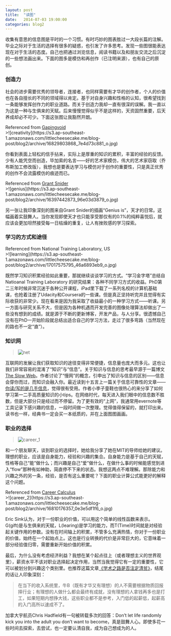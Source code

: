 ```yaml
---
layout: post
title:  "读图"
date:   2014-07-03 19:00:00
categories: blog2
---
```


收集有意思的信息图是平时的一个习惯。有时巧妙的图表胜过一大段长篇的注解。毕业之际对于生活的选择有很多的疑惑，也引发了许多思考。发现一些图很能表达现在对于生活的态度。自己也把通过浏览信息，阅读书籍以及和朋友交流之后沉淀的一些想法画出来。下面的图多是模仿和再创作（已注明来源），也有自己的原创。

### 创造力

社会的进步需要优秀的领导者，连接者，也同样需要有才华的创作者，个人的价值也在各自擅长的不同的领域得以肯定。基于对自身兴趣和性格的认知，很希望找到一条能够发挥创作力的职业道路。而关于创造力我却一直有很深的误解。我一直以为这是一种与生俱来的天赋。后来慢慢觉得似乎不是这样的，天资固然重要，后天养成却必不可少。下面这张图让我豁然开朗。

<figcaption>
Referenced from <a href="http://gapingvoid.com/infographic/">Gapingvoid</a>
</figcaption>
>![creativity](https://s3.ap-southeast-1.amazonaws.com/littlecheesecake.me/blog-post/blog2/archive/16829803868_7e4d73c881_o.jpg)


你看到表面上轻松的信手拈来，实际上是厚重的知识的累积，丰富的经验的反馈。少有人能凭空而创造，毕加索的名言——好的艺术家模仿，伟大的艺术家窃取（乔布斯加工修改版），我想也是要表达学习与模仿对于创作的重要性，只是真正优秀的创作不会流露模仿的痕迹而已。

<figcaption>
Referenced from <a href="http://www.incidentalcomics.com/2013/03/genius-is.html">Grant Snider</a>
</figcaption>
>![genius](https://s3.ap-southeast-1.amazonaws.com/littlecheesecake.me/blog-post/blog2/archive/16397442873_96e03d3879_o.jpg)

另一张让我印象深刻的图来自Grant Snider的插画“Genius is”，天才的日常。这幅画着实鼓舞人。当你发现即使天才也只能享受那仅有的0.1%的纯粹喜悦后，就应该会更加坦然接受每一日枯燥的重复，让人有挫败感的学习探索。

### 学习的方式和途径

<figcaption>
Referenced from National Training Laboratory, US
</figcaption>
>![learning](https://s3.ap-southeast-1.amazonaws.com/littlecheesecake.me/blog-post/blog2/archive/17017575795_46a6893eb9_o.jpg)
 

既然学习知识积累经验如此重要，那就继续谈谈学习的方式。“学习金字塔”总结自Natioanal Training Laboratory 的研究结果：各种不同学习方式的收益。PhD第二三年时候非常沉迷于各种公开课程，iPad里下载了一系列名校的计算机基础课，也抢着注册了Udacity和Coursera的一些课。但是真正坚持听完并且觉得有实际收获的非常少。现在看来是因为我采取了收益最小的一种学习方式——听课。另一方面与研究关系不大，但是因为各种机遇而开发完善的图像处理算法却做出了一些没有想到的成绩。就是源于不断的更新博客，开发产品，与人分享。很遗憾自己没有在PhD一开始阶段就总结出适合自己的学习方法，走过了很多弯路（当然现在的路也不一定“直”）。

### 知识网

>![net](https://s3.ap-southeast-1.amazonaws.com/littlecheesecake.me/blog-post/blog2/archive/17016698121_d7966e5539_o.jpg)

互联网的发展让我们获取知识的途径变得非常便捷，信息量也庞大而多元。这也让我们非常容易的混淆了“知识”与“信息”。关于知识与信息的思考最早源于一篇博文[The Slow Web](http://jackcheng.com/the-slow-web)。作者讨论了“慢网”的概念，引申出了知识与信息的区别——信息会穿你而过，而知识会融入你。最近读到十五言上一篇关于信息可靠性的文章——[你读/写的是几手信息](http://www.15yan.com/story/l5aAbodDQ3h/)，觉得很有受用。作者小李子童鞋也很热心的来分享了如何学习第一二手高质量知识的小tips。在网络时代，每天进入我们眼中的信息数不胜数，但是大部分只是经过而不停留。为了更有效的“上网”，我通常用evernote等工具记录下感兴趣的信息，一段时间做一次整理。觉得值得保留的，就打印出来。读书也一样，经典书一定会买一本纸质的，并在上面图图画画。

### 职业的选择

>![career_1](https://s3.ap-southeast-1.amazonaws.com/littlecheesecake.me/blog-post/blog2/archive/16810175777_463680a06d_o.jpg)

和一个朋友聊天，谈到职业的选择时，她给我分享了她在MIT的导师给她的建议。理想的职业，应该是自身能力，经验和兴趣的集合。自身能力是基于自己的天赋，性格等自己“能”做什么；而兴趣是自己“爱”做什么，在做什么事的时候能感觉到进入“flow”那种有如神助，简直停不下来的状态。我想这两点不难理解。那除能力和兴趣之外的另一条，经验，是否有这么重要呢？下面的职业计算公式能更好的解释这个问题。

<figcaption>
Referenced from <a href="http://ericsink.com/Career_Calculus.html">Career Calculus</a>
</figcaption>
>![career_2](https://s3.ap-southeast-1.amazonaws.com/littlecheesecake.me/blog-post/blog2/archive/16810176357_0e3e5df1f6_o.jpg)


Eric Sink认为，对于一份职业的价值，可以用这个简单的线性函数来表示。G(gift)是与生俱来的天赋，L(learing)是学习的能力，而T(Time)时间就是对经验起关键作用的参数。没有在时间轴上的积累，不管多么充满热情，你对于一份职业的价值，始终在一个起始点上。这也是行业转换的代价是非常巨大的，它意味着一部分经验值归零，需要重新开始价值的积累。

最后，为什么没有考虑经济利益？我想在某个起点往上（或者理想主义的世界观里），薪资水平不该对职业选择起决定作用，当然当我觉得它有一定的重要性，它可以被划分到兴趣这个类别里。也推荐这篇文章[《学术之路是否注定清贫》](http://blog.renren.com/share/402385140/16665289429)，结尾的话让人印象深刻：

>在当下的收入系统里，牛B（既有才华又有理想）的人不需要根据物质回报择行业；有理想的人做什么都会最终有成就，没有理想的人拿钱再多也是打工，如果短期内想挣大钱，这些职业都不是参考，入门低的起薪低，起薪高的入门高所以速成不了。

加拿大宇航员Chris Hadfield有一句被转载多次的回答：Don’t let life randomly kick you into the adult you don’t want to become，真是鼓舞人心。即使多花一些时间去探索，去尝试，也一定要认清自我，成为自己想成为的人。